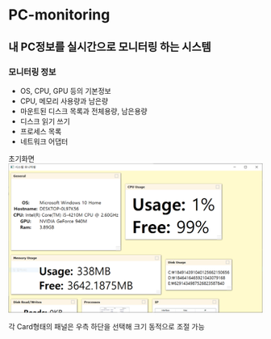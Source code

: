# PC-monitoring

## 내 PC정보를 실시간으로 모니터링 하는 시스템

### 모니터링 정보
- OS, CPU, GPU 등의 기본정보
- CPU, 메모리 사용량과 남은량
- 마운트된 디스크 목록과 전체용량, 남은용량
- 디스크 읽기 쓰기
- 프로세스 목록
- 네트워크 어댑터

 초기화면
![실행화면](./readmeimages/1.PNG)

각 Card형태의 패널은 우측 하단을 선택해 크기 동적으로 조절 가능
